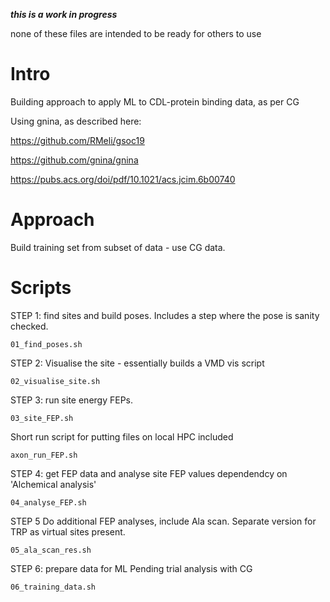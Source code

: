 ***this is a work in progress*** 

none of these files are intended to be ready for others to use

Intro
====

Building approach to apply ML to CDL-protein binding data, as per CG

Using gnina, as described here:

https://github.com/RMeli/gsoc19

https://github.com/gnina/gnina

https://pubs.acs.org/doi/pdf/10.1021/acs.jcim.6b00740

Approach
====

Build training set from subset of data - use CG data.

Scripts
====

STEP 1: find sites and build poses. 
Includes a step where the pose is sanity checked.
```
01_find_poses.sh
```

STEP 2:
Visualise the site - essentially builds a VMD vis script
```
02_visualise_site.sh
```

STEP 3: run site energy FEPs. 
```
03_site_FEP.sh
```

Short run script for putting files on local HPC included
```
axon_run_FEP.sh 
```

STEP 4: get FEP data and analyse site FEP values
dependendcy on 'Alchemical analysis'
```
04_analyse_FEP.sh
```

STEP 5
Do additional FEP analyses, include Ala scan. Separate version for TRP as virtual sites present.
```
05_ala_scan_res.sh
```

STEP 6: prepare data for ML
Pending trial analysis with CG
```
06_training_data.sh
```

